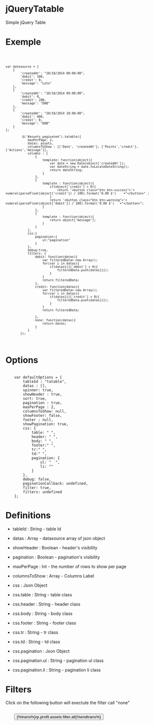 jQueryTatable
=============

Simple jQuery Table





Exemple
=============
<code>

	var datasource = [
		{
			'createdAt': "10/10/2014 08:00:00",
			'debit': 100,
			'credit': 0,
			'message': "Loto"
		},
		{
			'createdAt': "10/10/2014 09:00:00",
			'debit': 0,
			'credit': 200,
			'message': "DAB"
		},
		{
			'createdAt': "10/10/2014 10:00:00",
			'debit': 400,
			'credit': 0,
			'message': "DAB"
		}
	];

	         $('#assets_paginated').tatable({
                maxPerPage: 2,
                datas: assets,
                columnsToShow : [['Date', 'createdAt'], ['Points','credit'], ['Actions','message']],
                columns : [
                    {
                        template: function(object){
                            var date = new Date(object['createdAt']);
                            var dateString = date.toLocaleDateString();
                            return dateString;
                        }
                    },
                    {
                        template : function(object){
                            if(object['credit'] > 0){
                                return '<button class="btn btn-success">'+   numeral(parseFloat(object['credit']) / 100).format('0.00 $')    +"</button>" ;
                            }
                            return '<button class="btn btn-warning">'+  numeral(parseFloat(object['debit']) / 100).format('0.00 $')   +"</button>";
                        }
                    },
                    {
                        template : function(object){
                            return object['message'];
                        }
                    }
                ],
                css:{
                    pagination:{
                        ul:"pagination"
                    }
                },
                debug:true,
                filters: {
                    debit: function(datas){
                        var filteredData= new Array();
                        for(var i in datas){
                            if(datas[i]['debit'] > 0){
                                filteredData.push(datas[i]);
                            }
                        }
                        return filteredData;
                    },
                    credit: function(datas){
                        var filteredData= new Array();
                        for(var i in datas){
                            if(datas[i]['credit'] > 0){
                                filteredData.push(datas[i]);
                            }
                        }
                        return filteredData;

                    },
                    none: function(datas){
                        return datas;
                    }
                }
            });
</code>



Options
=============
<code>
    var defaultOptions = {
        tableId : "tatable",
        datas : [],
        spinner: true,
        showHeader : true,
        sort: true,
        pagination : true,
        maxPerPage : 2,
        columnsToShow: null,
        showFooter: false,
        footer : null,
        showPagination: true,
        css: {
            table: " ",
            header: " ",
            body: " ",
            footer:" ",
            tr:" ",
            td:" ",
            pagination: {
                ul: "  ",
                li: ""
            }
        },
        debug: false,
        paginationCallback: undefined,
        filter: true,
        filters: undefined
    };
</code>

Definitions
=============

* tableId : String - table Id
* datas : Array - datasource array of json object
* showHeader : Boolean - header's visibility
* pagination : Boolean - pagination's visibility
* maxPerPage : Int - the number of rows to show per page
* columnsToShow : Array - Columns Label
* css : Json Object

* css.table : String - table class
* css.header : String - header class
* css.body : String - body class
* css.footer : String - footer class
* css.tr : String - tr class
* css.td : String - td class
* css.pagination : Json Object

* css.pagination.ul : String - pagination ul class
* css.pagination.li : String - pagination li class


Filters
=============
Click on the following button will exectute the filter call "none"

<code>
	<button type="button" class="btn btn-default" tata-filter="none">{%trans%}rp.profil.assets.filter.all{%endtrans%}</button>
</code>







